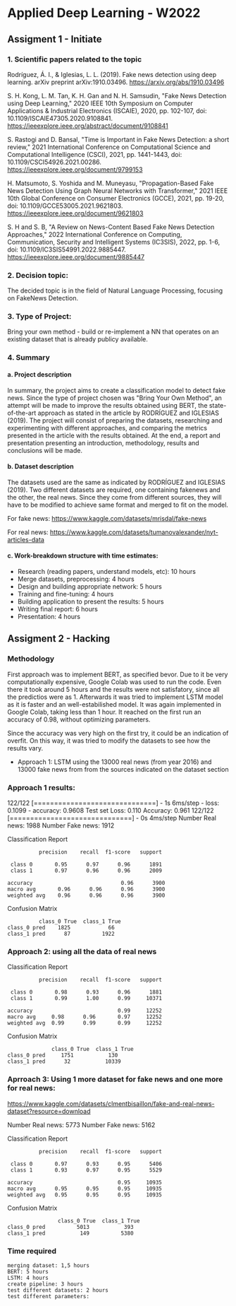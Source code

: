 # Applied Deep Learning - W2022

## Assigment 1 - Initiate

### 1. Scientific papers related to the topic

Rodríguez, Á. I., & Iglesias, L. L. (2019). Fake news detection using deep learning. arXiv preprint arXiv:1910.03496.
https://arxiv.org/abs/1910.03496

S. H. Kong, L. M. Tan, K. H. Gan and N. H. Samsudin, "Fake News Detection using Deep Learning," 2020 IEEE 10th Symposium on Computer Applications & Industrial Electronics (ISCAIE), 2020, pp. 102-107, doi: 10.1109/ISCAIE47305.2020.9108841.
https://ieeexplore.ieee.org/abstract/document/9108841

S. Rastogi and D. Bansal, "Time is Important in Fake News Detection: a short review," 2021 International Conference on Computational Science and Computational Intelligence (CSCI), 2021, pp. 1441-1443, doi: 10.1109/CSCI54926.2021.00286.
https://ieeexplore.ieee.org/document/9799153

H. Matsumoto, S. Yoshida and M. Muneyasu, "Propagation-Based Fake News Detection Using Graph Neural Networks with Transformer," 2021 IEEE 10th Global Conference on Consumer Electronics (GCCE), 2021, pp. 19-20, doi: 10.1109/GCCE53005.2021.9621803.
https://ieeexplore.ieee.org/document/9621803

S. H and S. B, "A Review on News-Content Based Fake News Detection Approaches," 2022 International Conference on Computing, Communication, Security and Intelligent Systems (IC3SIS), 2022, pp. 1-6, doi: 10.1109/IC3SIS54991.2022.9885447.
https://ieeexplore.ieee.org/document/9885447

### 2. Decision topic:
The decided topic is in the field of Natural Language Processing, focusing on FakeNews Detection.

### 3. Type of Project:
Bring your own method - build or re-implement a NN that operates on an existing dataset that is already publicy available.

### 4. Summary
#### a. Project description

In summary, the project aims to create a classification model to detect fake news. Since the type of project chosen was "Bring Your Own Method", an attempt will be made to improve the results obtained using BERT, the state-of-the-art approach as stated in the article by RODRÍGUEZ and IGLESIAS (2019). The project will consist of preparing the datasets, researching and experimenting with different approaches, and comparing the metrics presented in the article with the results obtained. At the end, a report and presentation presenting an introduction, methodology, results and conclusions will be made.

#### b. Dataset description

The datasets used are the same as indicated by RODRÍGUEZ and IGLESIAS (2019). Two different datasets are required, one containing fakenews and the other, the real news. Since they come from different sources, they will have to be modified to achieve same format and merged to fit on the model.

For fake news: https://www.kaggle.com/datasets/mrisdal/fake-news 

For real news: https://www.kaggle.com/datasets/tumanovalexander/nyt-articles-data

#### c. Work-breakdown structure with time estimates:

* Research (reading papers, understand models, etc): 10 hours
* Merge datasets, preprocessing: 4 hours
* Design and building appropriate network: 5 hours
* Training and fine-tuning: 4 hours
* Building application to present the results: 5 hours
* Writing final report: 6 hours
* Presentation: 4 hours


## Assigment 2 - Hacking

### Methodology
First approach was to implement BERT, as specified bevor. Due to it be very computationally expensive, Google Colab was used to run the code. Even there it took around 5 hours and the results were not satisfatory, since all the predictios were as 1. 
Afterwards it was tried to implement LSTM model as it is faster and an well-estabilished  model. It was again implemented in Google Colab, taking less than 1 hour. It reached on the first run an accuracy of 0.98, without optimizing parameters. 

Since the accuracy was very high on the first try, it could be an indication of overfit. On this way, it was tried to modify the datasets to see how the results vary.

* Approach 1: LSTM using the 13000 real news (from year 2016) and 13000 fake news from from the sources indicated on the dataset section

### Approach 1 results:


122/122 [==============================] - 1s 6ms/step - loss: 0.1099 - accuracy: 0.9608
Test set
  Loss: 0.110
  Accuracy: 0.961
122/122 [==============================] - 0s 4ms/step
Number Real news: 1988
Number Fake news: 1912

Classification Report

              precision    recall  f1-score   support

     class 0       0.95      0.97      0.96      1891
     class 1       0.97      0.96      0.96      2009

    accuracy                            0.96      3900
    macro avg       0.96      0.96      0.96      3900
    weighted avg    0.96      0.96      0.96      3900


Confusion Matrix

              class_0 True  class_1 True
    class_0 pred    1825            66
    class_1 pred      87          1922



### Approach 2: using all the data of real news

Classification Report

              precision    recall  f1-score   support

     class 0       0.98      0.93      0.96      1881
     class 1       0.99      1.00      0.99     10371

    accuracy                           0.99     12252
    macro avg     0.98      0.96       0.97     12252
    weighted avg  0.99      0.99       0.99     12252


Confusion Matrix

                  class_0 True  class_1 True
    class_0 pred     1751           130
    class_1 pred      32           10339
    
    
### Aprroach 3: Using 1 more dataset for fake news and one more for real news: 
https://www.kaggle.com/datasets/clmentbisaillon/fake-and-real-news-dataset?resource=download


Number Real news: 5773
Number Fake news: 5162

Classification Report

              precision    recall  f1-score   support

     class 0       0.97      0.93      0.95      5406
     class 1       0.93      0.97      0.95      5529

    accuracy                           0.95     10935
    macro avg      0.95      0.95      0.95     10935
    weighted avg   0.95      0.95      0.95     10935


Confusion Matrix

                    class_0 True  class_1 True
    class_0 pred          5013           393
    class_1 pred           149          5380
    


### Time required

    merging dataset: 1,5 hours
    BERT: 5 hours
    LSTM: 4 hours
    create pipeline: 3 hours
    test different datasets: 2 hours
    test different parameters:
